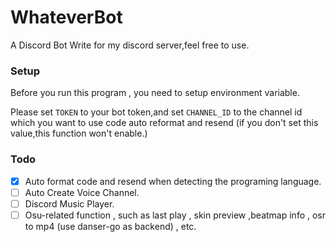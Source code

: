 # WhateverBot

A Discord Bot Write for my discord server,feel free to use.

### Setup

Before you run this program , you need to setup environment variable.

Please set ``TOKEN`` to your bot token,and set ``CHANNEL_ID`` to the channel id which you want to use code auto reformat
and resend (if you don't set this value,this function won't enable.)

### Todo

- [x] Auto format code and resend when detecting the programing language.
- [ ] Auto Create Voice Channel.
- [ ] Discord Music Player.
- [ ] Osu-related function , such as last play , skin preview ,beatmap info , osr to mp4 (use danser-go as backend) ,
  etc.
